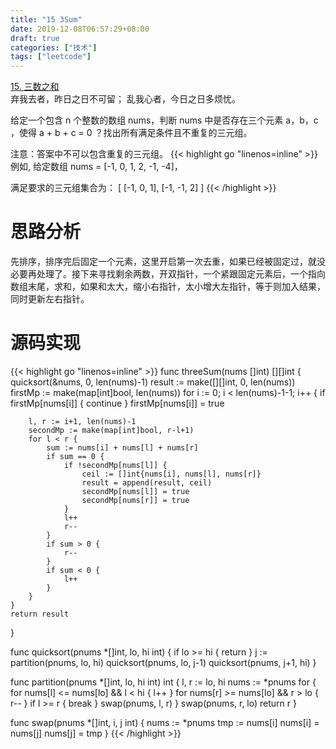 ```yaml
---
title: "15 3Sum"
date: 2019-12-08T06:57:29+08:00
draft: true
categories: ["技术"]
tags: ["leetcode"]
---
```

[15. 三数之和](https://leetcode-cn.com/problems/3sum/)  
弃我去者，昨日之日不可留； 乱我心者，今日之日多烦忧。
<!--more-->
给定一个包含 n 个整数的数组 nums，判断 nums 中是否存在三个元素 a，b，c ，使得 a + b + c = 0 ？找出所有满足条件且不重复的三元组。

注意：答案中不可以包含重复的三元组。
{{< highlight go "linenos=inline" >}}
例如, 给定数组 nums = [-1, 0, 1, 2, -1, -4]，

满足要求的三元组集合为：
[
  [-1, 0, 1],
  [-1, -1, 2]
]
{{< /highlight >}}

# 思路分析
先排序，排序完后固定一个元素，这里开启第一次去重，如果已经被固定过，就没必要再处理了。接下来寻找剩余两数，开双指针，一个紧跟固定元素后，一个指向数组末尾，求和，如果和太大，缩小右指针，太小增大左指针，等于则加入结果，同时更新左右指针。

# 源码实现
{{< highlight go "linenos=inline" >}}
func threeSum(nums []int) [][]int {
	quicksort(&nums, 0, len(nums)-1)
	result := make([][]int, 0, len(nums))
	firstMp := make(map[int]bool, len(nums))
	for i := 0; i < len(nums)-1-1; i++ {
		if firstMp[nums[i]] {
			continue
		}
		firstMp[nums[i]] = true

		l, r := i+1, len(nums)-1
		secondMp := make(map[int]bool, r-l+1)
		for l < r {
			sum := nums[i] + nums[l] + nums[r]
			if sum == 0 {
				if !secondMp[nums[l]] {
					ceil := []int{nums[i], nums[l], nums[r]}
					result = append(result, ceil)
					secondMp[nums[l]] = true
					secondMp[nums[r]] = true
				}
				l++
				r--
			}
			if sum > 0 {
				r--
			}
			if sum < 0 {
				l++
			}
		}
	}
	return result
}

func quicksort(pnums *[]int, lo, hi int) {
	if lo >= hi {
		return
	}
	j := partition(pnums, lo, hi)
	quicksort(pnums, lo, j-1)
	quicksort(pnums, j+1, hi)
}

func partition(pnums *[]int, lo, hi int) int {
	l, r := lo, hi
	nums := *pnums
	for {
		for nums[l] <= nums[lo] && l < hi {
			l++
		}
		for nums[r] >= nums[lo] && r > lo {
			r--
		}
		if l >= r {
			break
		}
		swap(pnums, l, r)
	}
	swap(pnums, r, lo)
	return r
}

func swap(pnums *[]int, i, j int) {
	nums := *pnums
	tmp := nums[i]
	nums[i] = nums[j]
	nums[j] = tmp
}
{{< /highlight >}}
